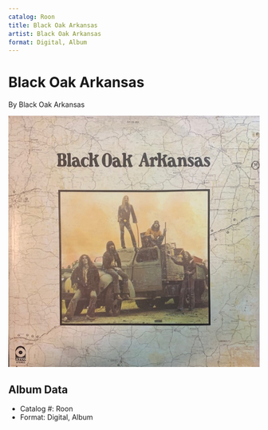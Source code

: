 ```yaml
---
catalog: Roon
title: Black Oak Arkansas
artist: Black Oak Arkansas
format: Digital, Album
---
```


# Black Oak Arkansas

By Black Oak Arkansas

![](../../assets/albumcovers/Black_Oak_Arkansas-Black_Oak_Arkansas.png)

## Album Data

- Catalog #: Roon
- Format: Digital, Album

